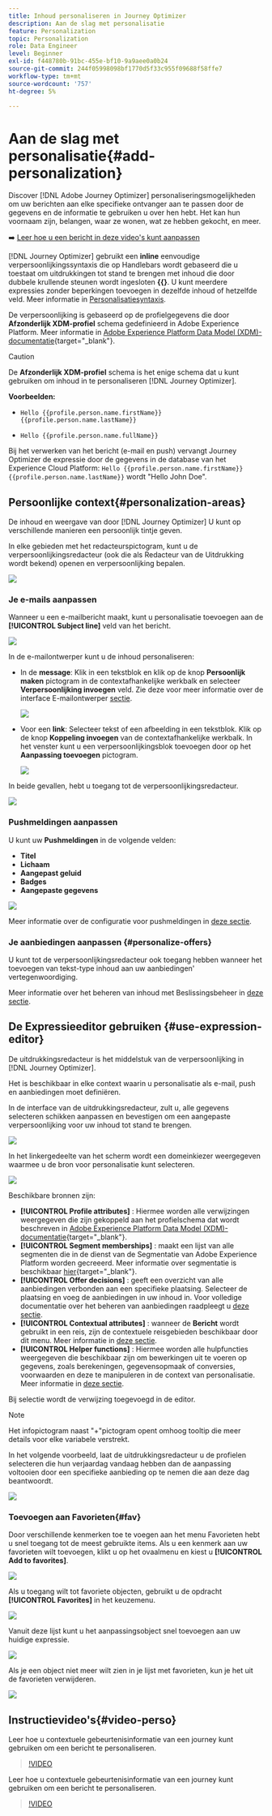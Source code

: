 ```yaml
---
title: Inhoud personaliseren in Journey Optimizer
description: Aan de slag met personalisatie
feature: Personalization
topic: Personalization
role: Data Engineer
level: Beginner
exl-id: f448780b-91bc-455e-bf10-9a9aee0a0b24
source-git-commit: 244f05998098bf1770d5f33c955f09688f58ffe7
workflow-type: tm+mt
source-wordcount: '757'
ht-degree: 5%

---
```


# Aan de slag met personalisatie{#add-personalization}

Discover [!DNL Adobe Journey Optimizer] personaliseringsmogelijkheden om uw berichten aan elke specifieke ontvanger aan te passen door de gegevens en de informatie te gebruiken u over hen hebt. Het kan hun voornaam zijn, belangen, waar ze wonen, wat ze hebben gekocht, en meer.

➡️ [Leer hoe u een bericht in deze video&#39;s kunt aanpassen](#video-perso)

[!DNL Journey Optimizer] gebruikt een **inline** eenvoudige verpersoonlijkingssyntaxis die op Handlebars wordt gebaseerd die u toestaat om uitdrukkingen tot stand te brengen met inhoud die door dubbele krullende steunen wordt ingesloten **{{}**. U kunt meerdere expressies zonder beperkingen toevoegen in dezelfde inhoud of hetzelfde veld. Meer informatie in [Personalisatiesyntaxis](personalization-syntax.md).

De verpersoonlijking is gebaseerd op de profielgegevens die door **Afzonderlijk XDM-profiel** schema gedefinieerd in Adobe Experience Platform. Meer informatie in [Adobe Experience Platform Data Model (XDM)-documentatie](https://experienceleague.adobe.com/docs/experience-platform/xdm/home.html?lang=nl){target=&quot;_blank&quot;}.

>[!CAUTION]
>De **Afzonderlijk XDM-profiel** schema is het enige schema dat u kunt gebruiken om inhoud in te personaliseren [!DNL Journey Optimizer].

**Voorbeelden:**

* `Hello {{profile.person.name.firstName}} {{profile.person.name.lastName}}`

* `Hello {{profile.person.name.fullName}}`

Bij het verwerken van het bericht (e-mail en push) vervangt Journey Optimizer de expressie door de gegevens in de database van het Experience Cloud Platform:  `Hello {{profile.person.name.firstName}} {{profile.person.name.lastName}}` wordt &quot;Hello John Doe&quot;.


## Persoonlijke context{#personalization-areas}

De inhoud en weergave van door [!DNL Journey Optimizer] U kunt op verschillende manieren een persoonlijk tintje geven.

In elke gebieden met het redacteurspictogram, kunt u de verpersoonlijkingsredacteur (ook die als Redacteur van de Uitdrukking wordt bekend) openen en verpersoonlijking bepalen.

![](assets/perso_icon.png)

### Je e-mails aanpassen

Wanneer u een e-mailbericht maakt, kunt u personalisatie toevoegen aan de **[!UICONTROL Subject line]** veld van het bericht.

![](assets/perso_subject.png)

In de e-mailontwerper kunt u de inhoud personaliseren:

* In de **message**: Klik in een tekstblok en klik op de knop **Persoonlijk maken** pictogram in de contextafhankelijke werkbalk en selecteer **Verpersoonlijking invoegen** veld. Zie deze voor meer informatie over de interface E-mailontwerper [sectie](../design-emails.md).

   ![](assets/perso_insert.png)

* Voor een **link**: Selecteer tekst of een afbeelding in een tekstblok. Klik op de knop **Koppeling invoegen** van de contextafhankelijke werkbalk. In het venster kunt u een verpersoonlijkingsblok toevoegen door op het **Aanpassing toevoegen** pictogram.

   ![](assets/perso_link.png)

In beide gevallen, hebt u toegang tot de verpersoonlijkingsredacteur.

![](assets/perso_ee.png)

### Pushmeldingen aanpassen

U kunt uw **Pushmeldingen** in de volgende velden:

* **Titel**
* **Lichaam**
* **Aangepast geluid**
* **Badges**
* **Aangepaste gegevens**

![](assets/perso_push.png)

Meer informatie over de configuratie voor pushmeldingen in [deze sectie](../push-gs.md).

### Je aanbiedingen aanpassen {#personalize-offers}

U kunt tot de verpersoonlijkingsredacteur ook toegang hebben wanneer het toevoegen van tekst-type inhoud aan uw aanbiedingen&#39; vertegenwoordiging.

Meer informatie over het beheren van inhoud met Beslissingsbeheer in [deze sectie](../offers/offer-library/creating-personalized-offers.md#custom-text).

## De Expressieeditor gebruiken {#use-expression-editor}

De uitdrukkingsredacteur is het middelstuk van de verpersoonlijking in [!DNL Journey Optimizer].

Het is beschikbaar in elke context waarin u personalisatie als e-mail, push en aanbiedingen moet definiëren.

In de interface van de uitdrukkingsredacteur, zult u, alle gegevens selecteren schikken aanpassen en bevestigen om een aangepaste verpersoonlijking voor uw inhoud tot stand te brengen.

![](assets/perso_ee1.png)

In het linkergedeelte van het scherm wordt een domeinkiezer weergegeven waarmee u de bron voor personalisatie kunt selecteren.

![](assets/perso_ee3.png)

Beschikbare bronnen zijn:

* **[!UICONTROL Profile attributes]** : Hiermee worden alle verwijzingen weergegeven die zijn gekoppeld aan het profielschema dat wordt beschreven in [Adobe Experience Platform Data Model (XDM)-documentatie](https://experienceleague.adobe.com/docs/experience-platform/xdm/home.html){target=&quot;_blank&quot;}.
* **[!UICONTROL Segment memberships]** : maakt een lijst van alle segmenten die in de dienst van de Segmentatie van Adobe Experience Platform worden gecreeerd. Meer informatie over segmentatie is beschikbaar [hier](https://experienceleague.adobe.com/docs/experience-platform/segmentation/home.html){target=&quot;_blank&quot;}.
* **[!UICONTROL Offer decisions]** : geeft een overzicht van alle aanbiedingen verbonden aan een specifieke plaatsing. Selecteer de plaatsing en voeg de aanbiedingen in uw inhoud in. Voor volledige documentatie over het beheren van aanbiedingen raadpleegt u [deze sectie](../deliver-personalized-offers.md).
* **[!UICONTROL Contextual attributes]** : wanneer de **Bericht** wordt gebruikt in een reis, zijn de contextuele reisgebieden beschikbaar door dit menu. Meer informatie in [deze sectie](personalization-use-case.md).
* **[!UICONTROL Helper functions]** : Hiermee worden alle hulpfuncties weergegeven die beschikbaar zijn om bewerkingen uit te voeren op gegevens, zoals berekeningen, gegevensopmaak of conversies, voorwaarden en deze te manipuleren in de context van personalisatie. Meer informatie in [deze sectie](functions/functions.md).

Bij selectie wordt de verwijzing toegevoegd in de editor.

>[!NOTE]
>
>Het infopictogram naast &quot;+&quot;pictogram opent omhoog tooltip die meer details voor elke variabele verstrekt.

In het volgende voorbeeld, laat de uitdrukkingsredacteur u de profielen selecteren die hun verjaardag vandaag hebben dan de aanpassing voltooien door een specifieke aanbieding op te nemen die aan deze dag beantwoordt.

![](assets/perso_ee2.png)

### Toevoegen aan Favorieten{#fav}

Door verschillende kenmerken toe te voegen aan het menu Favorieten hebt u snel toegang tot de meest gebruikte items. Als u een kenmerk aan uw favorieten wilt toevoegen, klikt u op het ovaalmenu en kiest u **[!UICONTROL Add to favorites]**.

![](assets/favorite-option.png)

Als u toegang wilt tot favoriete objecten, gebruikt u de opdracht **[!UICONTROL Favorites]** in het keuzemenu.

![](assets/favorite-menu.png)

Vanuit deze lijst kunt u het aanpassingsobject snel toevoegen aan uw huidige expressie.

![](assets/favorite-list.png)

Als je een object niet meer wilt zien in je lijst met favorieten, kun je het uit de favorieten verwijderen.

![](assets/favorite-remove.png)

## Instructievideo&#39;s{#video-perso}

Leer hoe u contextuele gebeurtenisinformatie van een journey kunt gebruiken om een bericht te personaliseren.

>[!VIDEO](https://video.tv.adobe.com/v/334165?quality=12)

Leer hoe u contextuele gebeurtenisinformatie van een journey kunt gebruiken om een bericht te personaliseren.

>[!VIDEO](https://video.tv.adobe.com/v/334078?quality=12)
